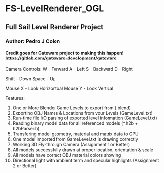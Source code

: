 # FS-LevelRenderer_OGL
## Full Sail Level Renderer Project 
### Author: Pedro J Colon
#### Credit goes for Gateware project to making this happen! https://gitlab.com/gateware-development/gateware

Camera Controls:
W - Forward
A - Left
S - Backward
D - Right


Shift - Down
Space - Up


Mouse X - Look Horizontoal
Mouse Y - Look Vertical

Features:
1. One or More Blender Game Levels to export from (.blend)
2. Exporting OBJ Names & Locations from your Levels (GameLevel.txt)
3. Run-time file I/O parsing of exported level information (GameLevel.txt)
4. Reading binary model data for all referenced models (*.h2b + h2bParser.h)
5. Transfering model geometry, material and matrix data to GPU
6. One model imported from GameLevel.txt is drawing correctly
7. Working 3D Fly-through Camera (Assignment 1 or Better)
8. All models successfully drawn at proper location, orientation & scale
9. All models have correct OBJ material colors showing
10. Directional light with ambient term and specular highlights (Assignment 2 or Better)
